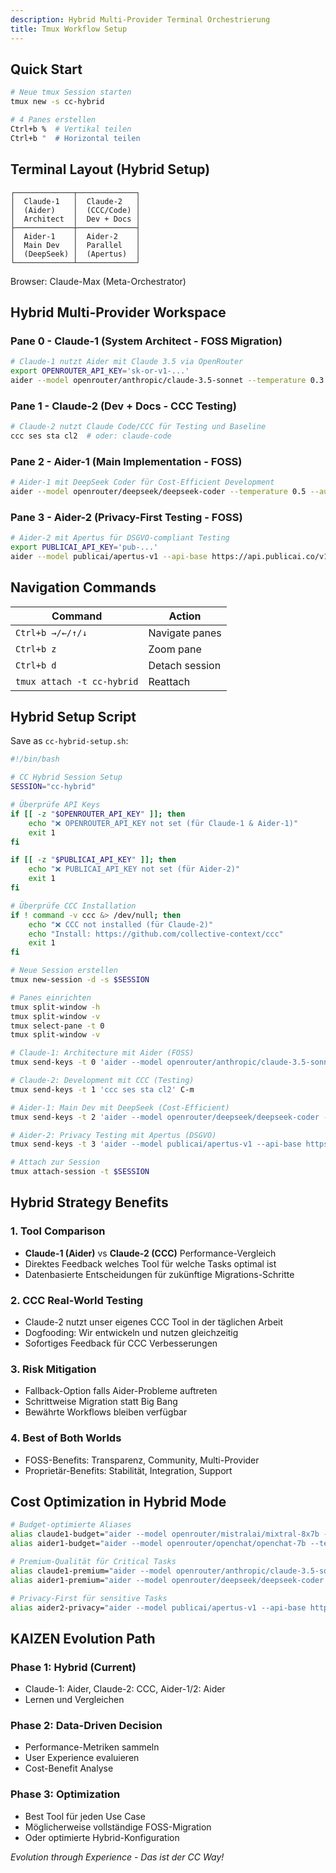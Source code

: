 ```yaml
---
description: Hybrid Multi-Provider Terminal Orchestrierung
title: Tmux Workflow Setup
---
```


## Quick Start

```bash
# Neue tmux Session starten
tmux new -s cc-hybrid

# 4 Panes erstellen
Ctrl+b %  # Vertikal teilen
Ctrl+b "  # Horizontal teilen
```

## Terminal Layout (Hybrid Setup)

```
┌─────────────┬─────────────┐
│  Claude-1   │  Claude-2   │
│  (Aider)    │  (CCC/Code) │
│  Architect  │  Dev + Docs │
├─────────────┼─────────────┤
│  Aider-1    │  Aider-2    │
│  Main Dev   │  Parallel   │
│  (DeepSeek) │  (Apertus)  │
└─────────────┴─────────────┘
```

Browser: Claude-Max (Meta-Orchestrator)

## Hybrid Multi-Provider Workspace

### Pane 0 - Claude-1 (System Architect - FOSS Migration)
```bash
# Claude-1 nutzt Aider mit Claude 3.5 via OpenRouter
export OPENROUTER_API_KEY='sk-or-v1-...'
aider --model openrouter/anthropic/claude-3.5-sonnet --temperature 0.3 --architect
```

### Pane 1 - Claude-2 (Dev + Docs - CCC Testing)
```bash
# Claude-2 nutzt Claude Code/CCC für Testing und Baseline
ccc ses sta cl2  # oder: claude-code
```

### Pane 2 - Aider-1 (Main Implementation - FOSS)
```bash
# Aider-1 mit DeepSeek Coder für Cost-Efficient Development
aider --model openrouter/deepseek/deepseek-coder --temperature 0.5 --auto-commits --yes
```

### Pane 3 - Aider-2 (Privacy-First Testing - FOSS)
```bash
# Aider-2 mit Apertus für DSGVO-compliant Testing
export PUBLICAI_API_KEY='pub-...'
aider --model publicai/apertus-v1 --api-base https://api.publicai.co/v1 --temperature 0.5 --test-cmd=pytest
```

## Navigation Commands

| Command | Action |
|---------|--------|
| `Ctrl+b →/←/↑/↓` | Navigate panes |
| `Ctrl+b z` | Zoom pane |
| `Ctrl+b d` | Detach session |
| `tmux attach -t cc-hybrid` | Reattach |

## Hybrid Setup Script

Save as `cc-hybrid-setup.sh`:

```bash
#!/bin/bash

# CC Hybrid Session Setup
SESSION="cc-hybrid"

# Überprüfe API Keys
if [[ -z "$OPENROUTER_API_KEY" ]]; then
    echo "❌ OPENROUTER_API_KEY not set (für Claude-1 & Aider-1)"
    exit 1
fi

if [[ -z "$PUBLICAI_API_KEY" ]]; then
    echo "❌ PUBLICAI_API_KEY not set (für Aider-2)"
    exit 1
fi

# Überprüfe CCC Installation
if ! command -v ccc &> /dev/null; then
    echo "❌ CCC not installed (für Claude-2)"
    echo "Install: https://github.com/collective-context/ccc"
    exit 1
fi

# Neue Session erstellen
tmux new-session -d -s $SESSION

# Panes einrichten
tmux split-window -h
tmux split-window -v
tmux select-pane -t 0
tmux split-window -v

# Claude-1: Architecture mit Aider (FOSS)
tmux send-keys -t 0 'aider --model openrouter/anthropic/claude-3.5-sonnet --temperature 0.3' C-m

# Claude-2: Development mit CCC (Testing)
tmux send-keys -t 1 'ccc ses sta cl2' C-m

# Aider-1: Main Dev mit DeepSeek (Cost-Efficient)
tmux send-keys -t 2 'aider --model openrouter/deepseek/deepseek-coder --temperature 0.5 --auto-commits' C-m

# Aider-2: Privacy Testing mit Apertus (DSGVO)
tmux send-keys -t 3 'aider --model publicai/apertus-v1 --api-base https://api.publicai.co/v1 --temperature 0.5' C-m

# Attach zur Session
tmux attach-session -t $SESSION
```

## Hybrid Strategy Benefits

### 1. **Tool Comparison**
- **Claude-1 (Aider)** vs **Claude-2 (CCC)** Performance-Vergleich
- Direktes Feedback welches Tool für welche Tasks optimal ist
- Datenbasierte Entscheidungen für zukünftige Migrations-Schritte

### 2. **CCC Real-World Testing**
- Claude-2 nutzt unser eigenes CCC Tool in der täglichen Arbeit
- Dogfooding: Wir entwickeln und nutzen gleichzeitig
- Sofortiges Feedback für CCC Verbesserungen

### 3. **Risk Mitigation**
- Fallback-Option falls Aider-Probleme auftreten
- Schrittweise Migration statt Big Bang
- Bewährte Workflows bleiben verfügbar

### 4. **Best of Both Worlds**
- FOSS-Benefits: Transparenz, Community, Multi-Provider
- Proprietär-Benefits: Stabilität, Integration, Support

## Cost Optimization in Hybrid Mode

```bash
# Budget-optimierte Aliases
alias claude1-budget="aider --model openrouter/mistralai/mixtral-8x7b --temperature 0.3"
alias aider1-budget="aider --model openrouter/openchat/openchat-7b --temperature 0.5"

# Premium-Qualität für Critical Tasks
alias claude1-premium="aider --model openrouter/anthropic/claude-3.5-sonnet --temperature 0.3"
alias aider1-premium="aider --model openrouter/deepseek/deepseek-coder --temperature 0.5"

# Privacy-First für sensitive Tasks
alias aider2-privacy="aider --model publicai/apertus-v1 --api-base https://api.publicai.co/v1"
```

## KAIZEN Evolution Path

### Phase 1: Hybrid (Current)
- Claude-1: Aider, Claude-2: CCC, Aider-1/2: Aider
- Lernen und Vergleichen

### Phase 2: Data-Driven Decision
- Performance-Metriken sammeln
- User Experience evaluieren
- Cost-Benefit Analyse

### Phase 3: Optimization
- Best Tool für jeden Use Case
- Möglicherweise vollständige FOSS-Migration
- Oder optimierte Hybrid-Konfiguration

*Evolution through Experience - Das ist der CC Way!*